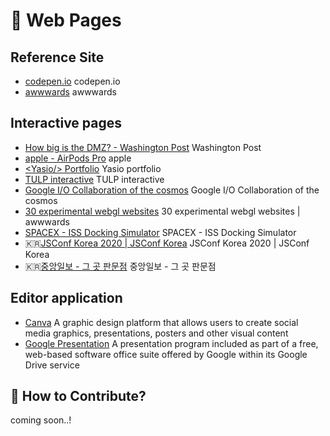 # 🌈 Web Pages

## Reference Site

- [codepen.io](https://codepen.io/) codepen.io
- [awwwards](https://www.awwwards.com/) awwwards

## Interactive pages

- [How big is the DMZ? - Washington Post](https://www.washingtonpost.com/graphics/2017/world/mapping-the-dmz/?noredirect=on) Washington Post
- [apple - AirPods Pro](https://www.apple.com/kr/airpods-pro/) apple
- [&lt;Yasio/&gt; Portfolio](https://yasio.pl/) Yasio portfolio
- [TULP interactive](http://tulpinteractive.com/) TULP interactive
- [Google I/O Collaboration of the cosmos](https://events.google.com/io/mission/) Google I/O Collaboration of the cosmos
- [30 experimental webgl websites](https://www.awwwards.com/30-experimental-webgl-websites.html) 30 experimental webgl websites | awwwards
- [SPACEX - ISS Docking Simulator](https://iss-sim.spacex.com/) SPACEX - ISS Docking Simulator
- 🇰🇷[JSConf Korea 2020 | JSConf Korea](https://jsconfkorea.com/ko) JSConf Korea 2020 | JSConf Korea
- 🇰🇷[중앙일보 - 그 곳 판문점](https://news.joins.com/digitalspecial/290) 중앙일보 - 그 곳 판문점

## Editor application

- [Canva](https://www.canva.com/) A graphic design platform that allows users to create social media graphics, presentations, posters and other visual content
- [Google Presentation](https://www.google.com/intl/ko_kr/slides/about/) A presentation program included as part of a free, web-based software office suite offered by Google within its Google Drive service

## 👀 How to Contribute?

coming soon..!
